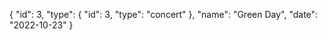 {
    "id": 3,
    "type": 
        {
            "id": 3,
            "type": "concert"
        },
    "name": "Green Day",
    "date": "2022-10-23"
}